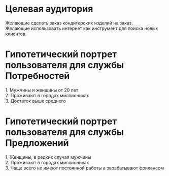 <h1>Целевая аудитория</h1>

Желающие сделать заказ кондитерских изделий на заказ. </br>
Желающие использовать интернет как инструмент для поиска новых клиентов.



<h1>Гипотетический портрет пользователя для службы Потребностей</h1>
1. Мужчины и женщины от 20 лет </br>
2. Проживают в городах миллиониках </br>
3. Достаток выше среднего </br>

<h1>Гипотетический портрет пользователя для службы Предложений</h1>
1. Женщины, в редких случая мужчины </br>
2. Проживают в городах миллиониках </br>
3. Чаще всего не имеют постоянной работы а зарабатывают фрилансом </br>